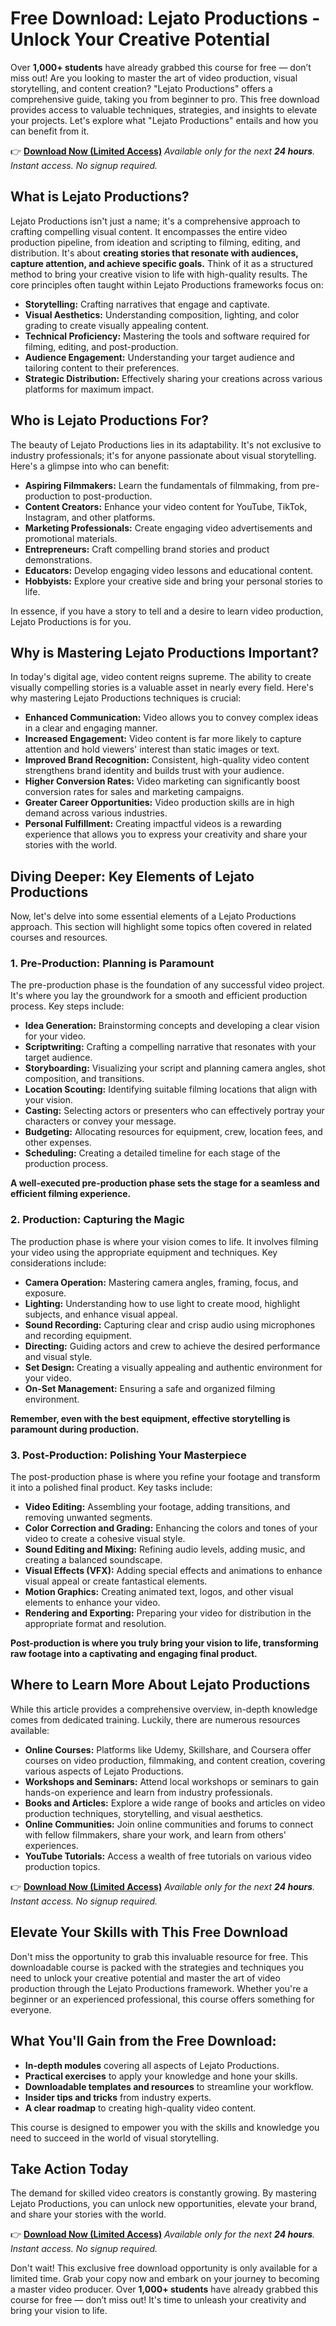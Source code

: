# Free Download: Lejato Productions - Unlock Your Creative Potential

Over **1,000+ students** have already grabbed this course for free — don’t miss out!
Are you looking to master the art of video production, visual storytelling, and content creation? "Lejato Productions" offers a comprehensive guide, taking you from beginner to pro. This free download provides access to valuable techniques, strategies, and insights to elevate your projects. Let's explore what "Lejato Productions" entails and how you can benefit from it.

👉 **[Download Now (Limited Access)](https://udemywork.com/lejato-productions)**
_Available only for the next **24 hours**. Instant access. No signup required._

## What is Lejato Productions?

Lejato Productions isn't just a name; it's a comprehensive approach to crafting compelling visual content. It encompasses the entire video production pipeline, from ideation and scripting to filming, editing, and distribution. It's about **creating stories that resonate with audiences, capture attention, and achieve specific goals.** Think of it as a structured method to bring your creative vision to life with high-quality results. The core principles often taught within Lejato Productions frameworks focus on:

*   **Storytelling:** Crafting narratives that engage and captivate.
*   **Visual Aesthetics:** Understanding composition, lighting, and color grading to create visually appealing content.
*   **Technical Proficiency:** Mastering the tools and software required for filming, editing, and post-production.
*   **Audience Engagement:** Understanding your target audience and tailoring content to their preferences.
*   **Strategic Distribution:** Effectively sharing your creations across various platforms for maximum impact.

## Who is Lejato Productions For?

The beauty of Lejato Productions lies in its adaptability. It's not exclusive to industry professionals; it's for anyone passionate about visual storytelling. Here's a glimpse into who can benefit:

*   **Aspiring Filmmakers:** Learn the fundamentals of filmmaking, from pre-production to post-production.
*   **Content Creators:** Enhance your video content for YouTube, TikTok, Instagram, and other platforms.
*   **Marketing Professionals:** Create engaging video advertisements and promotional materials.
*   **Entrepreneurs:** Craft compelling brand stories and product demonstrations.
*   **Educators:** Develop engaging video lessons and educational content.
*   **Hobbyists:** Explore your creative side and bring your personal stories to life.

In essence, if you have a story to tell and a desire to learn video production, Lejato Productions is for you.

## Why is Mastering Lejato Productions Important?

In today's digital age, video content reigns supreme. The ability to create visually compelling stories is a valuable asset in nearly every field. Here's why mastering Lejato Productions techniques is crucial:

*   **Enhanced Communication:** Video allows you to convey complex ideas in a clear and engaging manner.
*   **Increased Engagement:** Video content is far more likely to capture attention and hold viewers' interest than static images or text.
*   **Improved Brand Recognition:** Consistent, high-quality video content strengthens brand identity and builds trust with your audience.
*   **Higher Conversion Rates:** Video marketing can significantly boost conversion rates for sales and marketing campaigns.
*   **Greater Career Opportunities:** Video production skills are in high demand across various industries.
*   **Personal Fulfillment:** Creating impactful videos is a rewarding experience that allows you to express your creativity and share your stories with the world.

## Diving Deeper: Key Elements of Lejato Productions

Now, let's delve into some essential elements of a Lejato Productions approach. This section will highlight some topics often covered in related courses and resources.

### 1. Pre-Production: Planning is Paramount

The pre-production phase is the foundation of any successful video project. It's where you lay the groundwork for a smooth and efficient production process. Key steps include:

*   **Idea Generation:** Brainstorming concepts and developing a clear vision for your video.
*   **Scriptwriting:** Crafting a compelling narrative that resonates with your target audience.
*   **Storyboarding:** Visualizing your script and planning camera angles, shot composition, and transitions.
*   **Location Scouting:** Identifying suitable filming locations that align with your vision.
*   **Casting:** Selecting actors or presenters who can effectively portray your characters or convey your message.
*   **Budgeting:** Allocating resources for equipment, crew, location fees, and other expenses.
*   **Scheduling:** Creating a detailed timeline for each stage of the production process.

**A well-executed pre-production phase sets the stage for a seamless and efficient filming experience.**

### 2. Production: Capturing the Magic

The production phase is where your vision comes to life. It involves filming your video using the appropriate equipment and techniques. Key considerations include:

*   **Camera Operation:** Mastering camera angles, framing, focus, and exposure.
*   **Lighting:** Understanding how to use light to create mood, highlight subjects, and enhance visual appeal.
*   **Sound Recording:** Capturing clear and crisp audio using microphones and recording equipment.
*   **Directing:** Guiding actors and crew to achieve the desired performance and visual style.
*   **Set Design:** Creating a visually appealing and authentic environment for your video.
*   **On-Set Management:** Ensuring a safe and organized filming environment.

**Remember, even with the best equipment, effective storytelling is paramount during production.**

### 3. Post-Production: Polishing Your Masterpiece

The post-production phase is where you refine your footage and transform it into a polished final product. Key tasks include:

*   **Video Editing:** Assembling your footage, adding transitions, and removing unwanted segments.
*   **Color Correction and Grading:** Enhancing the colors and tones of your video to create a cohesive visual style.
*   **Sound Editing and Mixing:** Refining audio levels, adding music, and creating a balanced soundscape.
*   **Visual Effects (VFX):** Adding special effects and animations to enhance visual appeal or create fantastical elements.
*   **Motion Graphics:** Creating animated text, logos, and other visual elements to enhance your video.
*   **Rendering and Exporting:** Preparing your video for distribution in the appropriate format and resolution.

**Post-production is where you truly bring your vision to life, transforming raw footage into a captivating and engaging final product.**

## Where to Learn More About Lejato Productions

While this article provides a comprehensive overview, in-depth knowledge comes from dedicated training. Luckily, there are numerous resources available:

*   **Online Courses:** Platforms like Udemy, Skillshare, and Coursera offer courses on video production, filmmaking, and content creation, covering various aspects of Lejato Productions.
*   **Workshops and Seminars:** Attend local workshops or seminars to gain hands-on experience and learn from industry professionals.
*   **Books and Articles:** Explore a wide range of books and articles on video production techniques, storytelling, and visual aesthetics.
*   **Online Communities:** Join online communities and forums to connect with fellow filmmakers, share your work, and learn from others' experiences.
*   **YouTube Tutorials:** Access a wealth of free tutorials on various video production topics.

👉 **[Download Now (Limited Access)](https://udemywork.com/lejato-productions)**
_Available only for the next **24 hours**. Instant access. No signup required._

## Elevate Your Skills with This Free Download

Don't miss the opportunity to grab this invaluable resource for free. This downloadable course is packed with the strategies and techniques you need to unlock your creative potential and master the art of video production through the Lejato Productions framework. Whether you're a beginner or an experienced professional, this course offers something for everyone.

## What You'll Gain from the Free Download:

*   **In-depth modules** covering all aspects of Lejato Productions.
*   **Practical exercises** to apply your knowledge and hone your skills.
*   **Downloadable templates and resources** to streamline your workflow.
*   **Insider tips and tricks** from industry experts.
*   **A clear roadmap** to creating high-quality video content.

This course is designed to empower you with the skills and knowledge you need to succeed in the world of visual storytelling.

## Take Action Today

The demand for skilled video creators is constantly growing. By mastering Lejato Productions, you can unlock new opportunities, elevate your brand, and share your stories with the world.

👉 **[Download Now (Limited Access)](https://udemywork.com/lejato-productions)**
_Available only for the next **24 hours**. Instant access. No signup required._

Don't wait! This exclusive free download opportunity is only available for a limited time. Grab your copy now and embark on your journey to becoming a master video producer. Over **1,000+ students** have already grabbed this course for free — don’t miss out! It's time to unleash your creativity and bring your vision to life.

